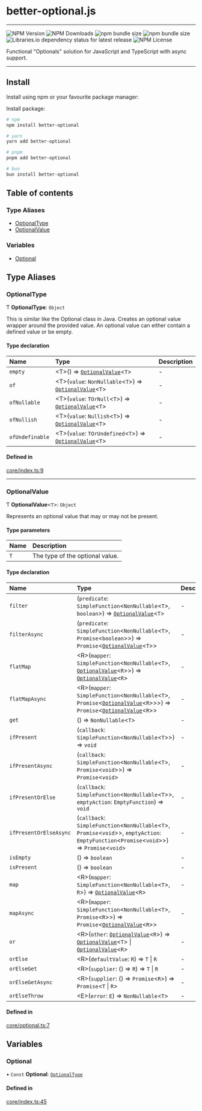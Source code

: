 # better-optional.js

---

![NPM Version](https://img.shields.io/npm/v/better-optional) ![NPM Downloads](https://img.shields.io/npm/dt/better-optional) ![npm bundle size](https://img.shields.io/bundlephobia/min/better-optional) ![npm bundle size](https://img.shields.io/bundlephobia/minzip/better-optional) ![Libraries.io dependency status for latest release](https://img.shields.io/librariesio/release/npm/better-optional) ![NPM License](https://img.shields.io/npm/l/better-optional)

Functional "Optionals" solution for JavaScript and TypeScript with async support.

---

## Install

Install using npm or your favourite package manager:

Install package:

```sh
# npm
npm install better-optional

# yarn
yarn add better-optional

# pnpm
pnpm add better-optional

# bun
bun install better-optional
```


## Table of contents

### Type Aliases

- [OptionalType](modules.md#optionaltype)
- [OptionalValue](modules.md#optionalvalue)

### Variables

- [Optional](modules.md#optional)

## Type Aliases

### OptionalType

Ƭ **OptionalType**: `Object`

This is similar like the Optional class in Java.
Creates an optional value wrapper around the provided value.
An optional value can either contain a defined value or be empty.

#### Type declaration

| Name | Type | Description |
| :------ | :------ | :------ |
| `empty` | \<T\>() => [`OptionalValue`](modules.md#optionalvalue)\<`T`\> | - |
| `of` | \<T\>(`value`: `NonNullable`\<`T`\>) => [`OptionalValue`](modules.md#optionalvalue)\<`T`\> | - |
| `ofNullable` | \<T\>(`value`: `TOrNull`\<`T`\>) => [`OptionalValue`](modules.md#optionalvalue)\<`T`\> | - |
| `ofNullish` | \<T\>(`value`: `Nullish`\<`T`\>) => [`OptionalValue`](modules.md#optionalvalue)\<`T`\> | - |
| `ofUndefinable` | \<T\>(`value`: `TOrUndefined`\<`T`\>) => [`OptionalValue`](modules.md#optionalvalue)\<`T`\> | - |

#### Defined in

[core/index.ts:9](https://github.com/kacper-olszanski/better-optional/blob/d0bd1920ec6c78afb89fec2e46282508e43722bd/lib/core/index.ts#L9)

___

### OptionalValue

Ƭ **OptionalValue**\<`T`\>: `Object`

Represents an optional value that may or may not be present.

#### Type parameters

| Name | Description |
| :------ | :------ |
| `T` | The type of the optional value. |

#### Type declaration

| Name | Type | Description |
| :------ | :------ | :------ |
| `filter` | (`predicate`: `SimpleFunction`\<`NonNullable`\<`T`\>, `boolean`\>) => [`OptionalValue`](modules.md#optionalvalue)\<`T`\> | - |
| `filterAsync` | (`predicate`: `SimpleFunction`\<`NonNullable`\<`T`\>, `Promise`\<`boolean`\>\>) => `Promise`\<[`OptionalValue`](modules.md#optionalvalue)\<`T`\>\> | - |
| `flatMap` | \<R\>(`mapper`: `SimpleFunction`\<`NonNullable`\<`T`\>, [`OptionalValue`](modules.md#optionalvalue)\<`R`\>\>) => [`OptionalValue`](modules.md#optionalvalue)\<`R`\> | - |
| `flatMapAsync` | \<R\>(`mapper`: `SimpleFunction`\<`NonNullable`\<`T`\>, `Promise`\<[`OptionalValue`](modules.md#optionalvalue)\<`R`\>\>\>) => `Promise`\<[`OptionalValue`](modules.md#optionalvalue)\<`R`\>\> | - |
| `get` | () => `NonNullable`\<`T`\> | - |
| `ifPresent` | (`callback`: `SimpleFunction`\<`NonNullable`\<`T`\>\>) => `void` | - |
| `ifPresentAsync` | (`callback`: `SimpleFunction`\<`NonNullable`\<`T`\>, `Promise`\<`void`\>\>) => `Promise`\<`void`\> | - |
| `ifPresentOrElse` | (`callback`: `SimpleFunction`\<`NonNullable`\<`T`\>\>, `emptyAction`: `EmptyFunction`) => `void` | - |
| `ifPresentOrElseAsync` | (`callback`: `SimpleFunction`\<`NonNullable`\<`T`\>, `Promise`\<`void`\>\>, `emptyAction`: `EmptyFunction`\<`Promise`\<`void`\>\>) => `Promise`\<`void`\> | - |
| `isEmpty` | () => `boolean` | - |
| `isPresent` | () => `boolean` | - |
| `map` | \<R\>(`mapper`: `SimpleFunction`\<`NonNullable`\<`T`\>, `R`\>) => [`OptionalValue`](modules.md#optionalvalue)\<`R`\> | - |
| `mapAsync` | \<R\>(`mapper`: `SimpleFunction`\<`NonNullable`\<`T`\>, `Promise`\<`R`\>\>) => `Promise`\<[`OptionalValue`](modules.md#optionalvalue)\<`R`\>\> | - |
| `or` | \<R\>(`other`: [`OptionalValue`](modules.md#optionalvalue)\<`R`\>) => [`OptionalValue`](modules.md#optionalvalue)\<`T`\> \| [`OptionalValue`](modules.md#optionalvalue)\<`R`\> | - |
| `orElse` | \<R\>(`defaultValue`: `R`) => `T` \| `R` | - |
| `orElseGet` | \<R\>(`supplier`: () => `R`) => `T` \| `R` | - |
| `orElseGetAsync` | \<R\>(`supplier`: () => `Promise`\<`R`\>) => `Promise`\<`T` \| `R`\> | - |
| `orElseThrow` | \<E\>(`error`: `E`) => `NonNullable`\<`T`\> | - |

#### Defined in

[core/optional.ts:7](https://github.com/kacper-olszanski/better-optional/blob/d0bd1920ec6c78afb89fec2e46282508e43722bd/lib/core/optional.ts#L7)

## Variables

### Optional

• `Const` **Optional**: [`OptionalType`](modules.md#optionaltype)

#### Defined in

[core/index.ts:45](https://github.com/kacper-olszanski/better-optional/blob/d0bd1920ec6c78afb89fec2e46282508e43722bd/lib/core/index.ts#L45)

